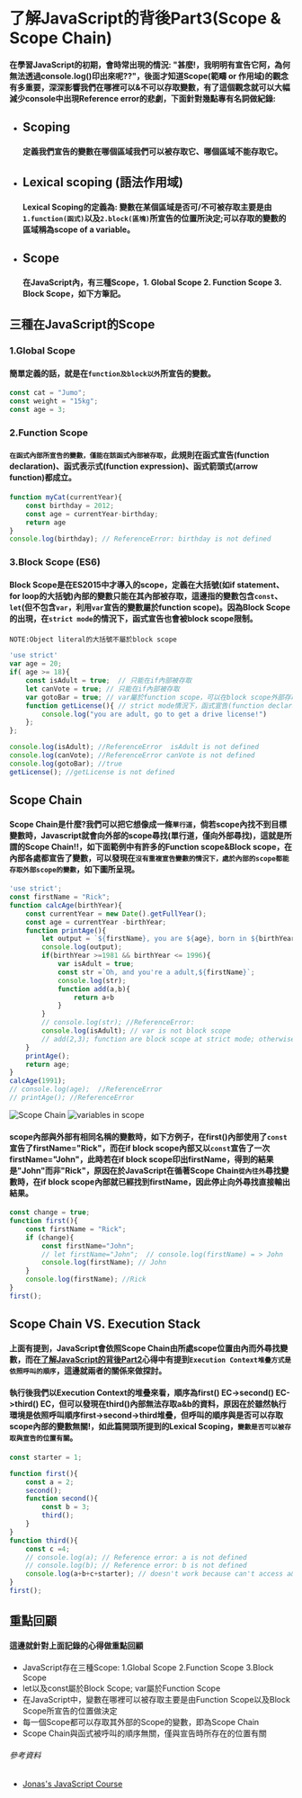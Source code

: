 # 了解JavaScript的背後Part3(Scope & Scope Chain)

#### 在學習JavaScript的初期，會時常出現的情況: "甚麼!，我明明有宣告它阿，為何無法透過console.log()印出來呢??"，後面才知道Scope(範疇 or 作用域)的觀念有多重要，深深影響我們在哪裡可以&不可以存取變數，有了這個觀念就可以大幅減少console中出現Reference error的悲劇，下面針對幾點專有名詞做紀錄:

*   ## Scoping
    #### 定義我們宣告的變數在哪個區域我們可以被存取它、哪個區域不能存取它。

*   ## Lexical scoping (語法作用域)

    #### Lexical Scoping的定義為: 變數在某個區域是否可/不可被存取主要是由`1.function(函式)`以及`2.block(區塊)`所宣告的位置所決定;可以存取的變數的區域稱為scope of a variable。

*   ## Scope
    #### 在JavaScript內，有三種Scope，1. Global Scope 2. Function Scope 3. Block Scope，如下方筆記。


## 三種在JavaScript的Scope

### 1.Global Scope
#### 簡單定義的話，就是在`function及block以外`所宣告的變數。
```js
const cat = "Jumo";
const weight = "15kg";
const age = 3;
```

### 2.Function Scope
#### `在函式內部所宣告的變數，僅能在該函式內部被存取`，此規則在函式宣告(function declaration)、函式表示式(function expression)、函式箭頭式(arrow function)都成立。
```js
function myCat(currentYear){
    const birthday = 2012;
    const age = currentYear-birthday;
    return age
}
console.log(birthday); // ReferenceError: birthday is not defined
```


### 3.Block Scope (ES6)

#### Block Scope是在ES2015中才導入的scope，定義在大括號(如if statement、for loop的大括號)內部的變數只能在其內部被存取，這邊指的變數包含`const`、`let`(但不包含`var`，利用`var`宣告的變數屬於function scope)。因為Block Scope的出現，在`strict mode`的情況下，函式宣告也會被block scope限制。
`NOTE:Object literal的大括號不屬於block scope`

```js
'use strict'
var age = 20;
if( age >= 18){
    const isAdult = true;  // 只能在if內部被存取
    let canVote = true; // 只能在if內部被存取
    var gotoBar = true; // var屬於function scope，可以在block scope外部存取
    function getLicense(){ // strict mode情況下，函式宣告(function declaration)也屬於block scope
        console.log("you are adult, go to get a drive license!")
    };
};

console.log(isAdult); //ReferenceError  isAdult is not defined
console.log(canVote); //ReferenceError canVote is not defined
console.log(gotoBar); //true
getLicense(); //getLicense is not defined
```
## Scope Chain
#### Scope Chain是什麼?我們可以把它想像成一條`單行道`，倘若scope內找不到目標變數時，Javascript就會向外部的scope尋找(單行道，僅向外部尋找)，這就是所謂的Scope Chain!!，如下面範例中有許多的Function scope&Block scope，在內部各處都宣告了變數，可以發現在`沒有重複宣告變數的情況下，處於內部的scope都能存取外部scope的變數`，如下圖所呈現。

```js
'use strict';
const firstName = "Rick";
function calcAge(birthYear){
    const currentYear = new Date().getFullYear();
    const age = currentYear -birthYear;
    function printAge(){
        let output = `${firstName}, you are ${age}, born in ${birthYear}`;
        console.log(output);
        if(birthYear >=1981 && birthYear <= 1996){
            var isAdult = true;
            const str =`Oh, and you're a adult,${firstName}`;
            console.log(str);
            function add(a,b){
                return a+b
            }
        }
        // console.log(str); //ReferenceError:
        console.log(isAdult); // var is not block scope
        // add(2,3); function are block scope at strict mode; otherwise:function scope
    }
    printAge();
    return age;
}
calcAge(1991);
// console.log(age);  //ReferenceError
// printAge(); //ReferenceError
```

![Scope Chain](https://github.com/ChiuWeiChung/IMGTANK/blob/main/scope/scopechain.png?raw=true)
![variables in scope](https://github.com/ChiuWeiChung/IMGTANK/blob/main/scope/variables%20in%20scope.png?raw=true)

#### scope內部與外部有相同名稱的變數時，如下方例子，在first()內部使用了`const`宣告了firstName="Rick"，而在if block scope內部又以`const`宣告了一次firstName="John"，此時若在if block scope印出firstName，得到的結果是"John"而非"Rick"，原因在於JavaScript在循著Scope Chain`從內往外`尋找變數時，在if block scope內部就已經找到firstName，因此停止向外尋找直接輸出結果。

```js
const change = true;
function first(){
    const firstName = "Rick";
    if (change){
        const firstName="John";   
        // let firstName="John";  // console.log(firstName) = > John 
        console.log(firstName); // John
    }
    console.log(firstName); //Rick
}
first();
```

## Scope Chain VS. Execution Stack
#### 上面有提到，JavaScript會依照Scope Chain由所處scope位置由內而外尋找變數，而在[了解JavaScript的背後Part2]()心得中有提到`Execution Context堆疊方式是依照呼叫的順序`，這邊就兩者的關係來做探討。

#### 執行後我們以Execution Context的堆疊來看，順序為first() EC->second() EC->third() EC，但可以發現在third()內部無法存取a&b的資料，原因在於雖然執行環境是依照呼叫順序first->second->third堆疊，但呼叫的順序與是否可以存取scope內部的變數無關!，如此篇開頭所提到的Lexical Scoping，`變數是否可以被存取與宣告的位置有關`。

```js
const starter = 1;

function first(){
    const a = 2;
    second();
    function second(){
        const b = 3;
        third();
    }
}
function third(){
    const c =4;
    // console.log(a); // Reference error: a is not defined 
    // console.log(b); // Reference error: b is not defined 
    console.log(a+b+c+starter); // doesn't work because can't access a&b
}
first();
```

## 重點回顧

#### 這邊就針對上面記錄的心得做重點回顧
* JavaScript存在三種Scope: 1.Global Scope 2.Function Scope 3.Block Scope
* let以及const屬於Block Scope; var屬於Function Scope
* 在JavaScript中，變數在哪裡可以被存取主要是由Function Scope以及Block Scope所宣告的位置做決定
* 每一個Scope都可以存取其外部的Scope的變數，即為Scope Chain
* Scope Chain與函式被呼叫的順序無關，僅與宣告時所存在的位置有關

###### 參考資料
* [Jonas's JavaScript Course](https://www.udemy.com/course/the-complete-javascript-course/)